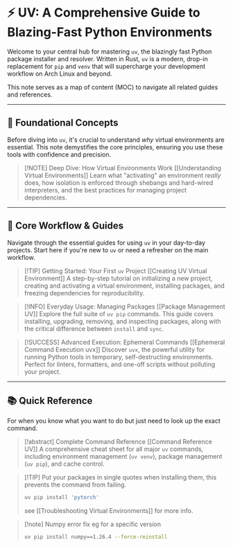 # ⚡️ UV: A Comprehensive Guide to Blazing-Fast Python Environments

Welcome to your central hub for mastering `uv`, the blazingly fast Python package installer and resolver. Written in Rust, `uv` is a modern, drop-in replacement for `pip` and `venv` that will supercharge your development workflow on Arch Linux and beyond.

This note serves as a map of content (MOC) to navigate all related guides and references.

---

## 🧠 Foundational Concepts

Before diving into `uv`, it's crucial to understand *why* virtual environments are essential. This note demystifies the core principles, ensuring you use these tools with confidence and precision.

> [!NOTE] Deep Dive: How Virtual Environments Work
> [[Understanding Virtual Environments]]
> Learn what "activating" an environment *really* does, how isolation is enforced through shebangs and hard-wired interpreters, and the best practices for managing project dependencies.

---

## 🚀 Core Workflow & Guides

Navigate through the essential guides for using `uv` in your day-to-day projects. Start here if you're new to `uv` or need a refresher on the main workflow.

> [!TIP] Getting Started: Your First `uv` Project
> [[Creating UV Virtual Environment]]
> A step-by-step tutorial on initializing a new project, creating and activating a virtual environment, installing packages, and freezing dependencies for reproducibility.

> [!INFO] Everyday Usage: Managing Packages
> [[Package Management UV]]
> Explore the full suite of `uv pip` commands. This guide covers installing, upgrading, removing, and inspecting packages, along with the critical difference between `install` and `sync`.

> [!SUCCESS] Advanced Execution: Ephemeral Commands
> [[Ephemeral Command Execution uvx]]
> Discover `uvx`, the powerful utility for running Python tools in temporary, self-destructing environments. Perfect for linters, formatters, and one-off scripts without polluting your project.

---

## 📚 Quick Reference

For when you know what you want to do but just need to look up the exact command.

> [!abstract] Complete Command Reference
> [[Command Reference UV]]
> A comprehensive cheat sheet for all major `uv` commands, including environment management (`uv venv`), package management (`uv pip`), and cache control.


> [!TIP] Put your packages in single quotes when installing them, this prevents the command from failing.
> ```bash
> uv pip install 'pytorch'
> ```
> see [[Troubleshooting Virtual Environments]] for more info. 


> [!note] Numpy error fix eg for a specific version
> ```bash
> uv pip install numpy==1.26.4 --force-reinstall
> ```